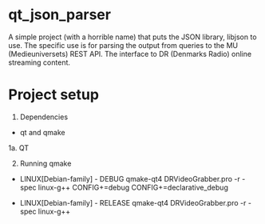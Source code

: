 qt_json_parser
==============

A simple project (with a horrible name) that puts the JSON library, libjson to use.
The specific use is for parsing the output from queries to the MU (Medieuniversets) REST API. The interface to DR (Denmarks Radio) online streaming content.


Project setup
==============

1. Dependencies
 - qt and qmake
 
1a. QT


2. Running qmake
  - LINUX[Debian-family] - DEBUG
  	qmake-qt4 DRVideoGrabber.pro -r -spec linux-g++ CONFIG+=debug CONFIG+=declarative_debug
	
  - LINUX[Debian-family] - RELEASE
	qmake-qt4 DRVideoGrabber.pro -r -spec linux-g++
	
